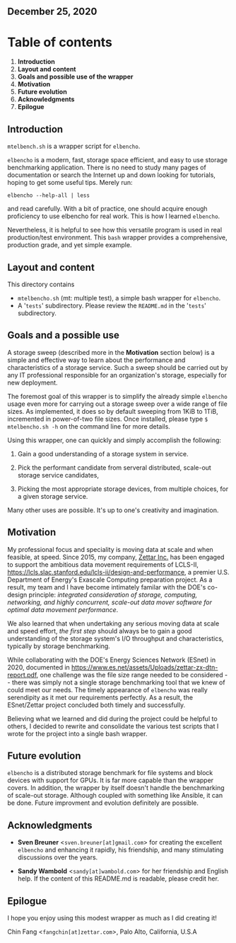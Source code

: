 ## December 25, 2020

# Table of contents

1. **Introduction**
2. **Layout and content**
3. **Goals and possible use of the wrapper**
4. **Motivation**
5. **Future evolution**
6. **Acknowledgments**
7. **Epilogue**

## Introduction

`mtelbench.sh` is a wrapper script for `elbencho`.

`elbencho` is a modern, fast, storage space efficient, and easy to use
storage benchmarking application. There is no need to study many pages
of documentation or search the Internet up and down looking for
tutorials, hoping to get some useful tips.  Merely run:

`elbencho --help-all | less` 

and read carefully. With a bit of practice, one should acquire enough
proficiency to use elbencho for real work.  This is how I learned
`elbencho`.

Nevertheless, it is helpful to see how this versatile program is used
in real production/test environment. This `bash` wrapper provides a
comprehensive, production grade, and yet simple example.

## Layout and content

This directory contains 

* `mtelbencho.sh` (mt: multiple test), a simple bash wrapper for `elbencho`.
* A '`tests`' subdirectory.  Please review the `README.md` in the '`tests`'
  subdirectory.

## Goals and a possible use

A storage sweep (described more in the **Motivation** section below) is a
simple and effective way to learn about the performance and
characteristics of a storage service. Such a sweep should be carried
out by any IT professional responsible for an organization's storage,
especially for new deployment.

The foremost goal of this wrapper is to simplify the already simple
`elbencho` usage even more for carrying out a storage sweep over a wide
range of file sizes. As implemented, it does so by default sweeping
from 1KiB to 1TiB, incremented in power-of-two file sizes.  Once
installed, please type `$ mtelbencho.sh -h` on the command line for more
details.

Using this wrapper, one can quickly and simply accomplish the
following:

1. Gain a good understanding of a storage system in
   service.

2. Pick the performant candidate from serveral distributed,
   scale-out storage service candidates,
   
3. Picking the most appropriate storage devices, from multiple
   choices, for a given storage service.

Many other uses are possible. It's up to one's creativity and
imagination.

## Motivation

My professional focus and speciality is moving data at scale and when
feasible, at speed.  Since 2015, my company, [Zettar
Inc.](https://zettar.com/) has been engaged to support the ambitious
data movement requirements of LCLS-II,
<https://lcls.slac.stanford.edu/lcls-ii/design-and-performance>, a
premier U.S. Department of Energy's Exascale Computing preparation
project.  As a result, my team and I have become intimately familar
with the DOE's co-design principle: *integrated consideration of
storage, computing, networking, and highly concurrent, scale-out data
mover software for optimal data movement performance*.

We also learned that when undertaking any serious moving data at scale
and speed effort, *the first step* should always be to gain a good
understanding of the storage system's I/O throughput and
characteristics, typically by storage benchmarking.

While collaborating with the DOE's Energy Sciences Network (ESnet) in
2020, documented in
<https://www.es.net/assets/Uploads/zettar-zx-dtn-report.pdf>, one
challenge was the file size range needed to be considered -- there was
simply not a single storage benchmarking tool that we knew of could
meet our needs.  The timely appearance of `elbencho` was really
serendipity as it met our requirements perfectly.  As a result, the
ESnet/Zettar project concluded both timely and successfully.

Believing what we learned and did during the project could be helpful
to others, I decided to rewrite and consolidate the various test
scripts that I wrote for the project into a single bash wrapper. 

## Future evolution

`elbencho` is a distributed storage benchmark for file systems and block
devices with support for GPUs.  It is far more capable than the
wrapper covers.  In addition, the wrapper by itself doesn't handle the
benchmarking of scale-out storage.  Although coupled with something
like Ansible, it can be done.  Future improvment and evolution
definitely are possible.

## Acknowledgments

* **Sven Breuner** <`sven.breuner[at]gmail.com`> for creating the excellent 
  `elbencho` and enhancing it rapidly, his friendship, and many stimulating 
  discussions over the years.
  
* **Sandy Wambold** <`sandy[at]wambold.com`> for her friendship and English
  help.  If the content of this README.md is readable, please credit
  her.

## Epilogue

I hope you enjoy using this modest wrapper as much as I did creating
it!

Chin Fang <`fangchin[at]zettar.com`>, Palo Alto, California, U.S.A
